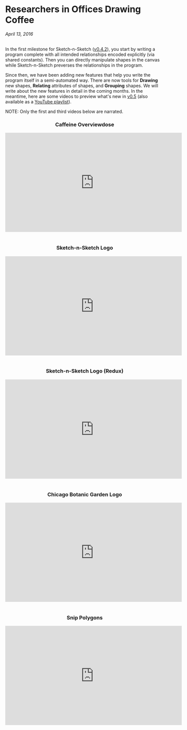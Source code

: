 # Researchers in Offices Drawing Coffee

*April 13, 2016* <br><br>


In the first milestone for Sketch-n-Sketch (<a href="../releases/v0.4.2/">v0.4.2</a>),
you start by writing a program complete with all intended
relationships encoded explicitly (via shared constants).
Then you can directly manipulate shapes in the canvas
while Sketch-n-Sketch preverses the relationships in the program.

Since then, we have been adding new features that help you
write the program itself in a semi-automated way.
There are now tools for
**Drawing** new shapes,
**Relating** attributes of shapes, and
**Grouping** shapes.
We will write about the new features in detail in the coming months.
In the meantime, here are some videos to preview what's new
in <a href="../releases/v0.5/">v0.5</a>
(also available as a [YouTube playlist][YouTube]).

NOTE: Only the first and third videos below are narrated.

<center>
<!-- <h3 id="00">Overview of Drawing, Relating, and Grouping with Coffee</h3> -->
<h3 id="00">Caffeine Overviewdose</h3>

<iframe width="560" height="315" frameborder="0" allowfullscreen="allowfullscreen"
  src="https://www.youtube.com/embed/M3P7z1o1ULY?list=PLWFCLxeg6NJldZ4yudyv6307kntzgzs40"
></iframe>
</center>

<br>

<center>
<h3 id="01">Sketch-n-Sketch Logo</h3>

<iframe width="560" height="315" frameborder="0" allowfullscreen="allowfullscreen"
  src="https://www.youtube.com/embed/w0Ph7u8Nuzs?list=PLWFCLxeg6NJldZ4yudyv6307kntzgzs40"
></iframe>
</center>

<br>

<center>
<h3 id="02">Sketch-n-Sketch Logo (Redux)</h3>

<iframe width="560" height="315" frameborder="0" allowfullscreen="allowfullscreen"
  src="https://www.youtube.com/embed/xJqtmqcp71c?list=PLWFCLxeg6NJldZ4yudyv6307kntzgzs40"
></iframe>
</center>

<br>

<center>
<h3 id="03">Chicago Botanic Garden Logo</h3>

<iframe width="560" height="315" frameborder="0" allowfullscreen="allowfullscreen"
  src="https://www.youtube.com/embed/zQjuGPZMbs8?list=PLWFCLxeg6NJldZ4yudyv6307kntzgzs40"
></iframe>
</center>

<br>

<center>
<h3 id="04">Snip Polygons</h3>

<iframe width="560" height="315" frameborder="0" allowfullscreen="allowfullscreen"
  src="https://www.youtube.com/embed/whquyXpsWhg?list=PLWFCLxeg6NJldZ4yudyv6307kntzgzs40"
></iframe>
</center>

<br>

[YouTube]: https://www.youtube.com/playlist?list=PLWFCLxeg6NJldZ4yudyv6307kntzgzs40
